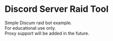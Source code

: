 # Discord Server Raid Tool 
Simple Discum raid bot example.<br/>
For educational use only.<br/>
Proxy support will be added in the future.<br/>
